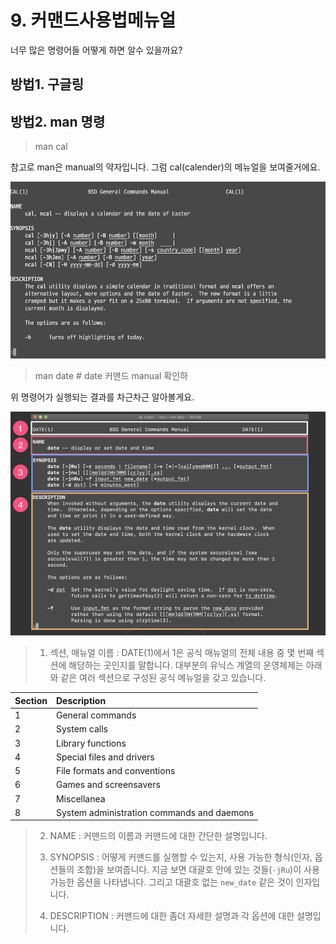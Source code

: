 # 9. 커맨드사용법메뉴얼

 너무 많은 명령어들 어떻게 하면 알수 있을까요?

##  방법1. 구글링

##  방법2. man 명령

> man cal

 참고로 man은 manual의 약자입니다. 그럼 cal\(calender\)의 메뉴얼을 보여줄거에요. 

![cal &#xBA85;&#xB839;&#xC5B4;&#xC758; &#xBA54;&#xB274;&#xC5BC;&#xC744; &#xD655;&#xC778;](../../.gitbook/assets/image%20%28123%29.png)





> man date  \# date 커맨드 manual 확인하

위 명령어가 실행되는 결과를 차근차근 알아볼게요. 

![date &#xCEE4;&#xB9E8;&#xB4DC; &#xBA54;&#xB274;&#xC5BC; ](../../.gitbook/assets/image%20%28147%29.png)



> 1. 섹션, 매뉴얼 이름 : DATE\(1\)에서 1은 공식 매뉴얼의 전체 내용 중 몇 번째 섹션에 해당하는 곳인지를 말합니다. 대부분의 유닉스 계열의 운영체제는 아래와 같은 여러 섹션으로 구성된 공식 메뉴얼을 갖고 있습니다.





| Section | Description |
| :--- | :--- |
| 1 | General commands |
| 2 | System calls |
| 3 | Library functions |
| 4 | Special files and drivers |
| 5 | File formats and conventions |
| 6 | Games and screensavers |
| 7 | Miscellanea |
| 8 | System administration commands and daemons |

   


> 2. NAME : 커맨드의 이름과 커맨드에 대한 간단한 설명입니다.
>
> 3. SYNOPSIS : 어떻게 커맨드를 실행할 수 있는지, 사용 가능한 형식\(인자, 옵션들의 조합\)을 보여줍니다. 지금 보면 대괄호 안에 있는 것들\(`-jRu`\)이 사용 가능한 옵션을 나타냅니다. 그리고 대괄호 없는 `new_date` 같은 것이 인자입니다.  
>
> 4. DESCRIPTION : 커맨드에 대한 좀더 자세한 설명과 각 옵션에 대한 설명입니다.

  


